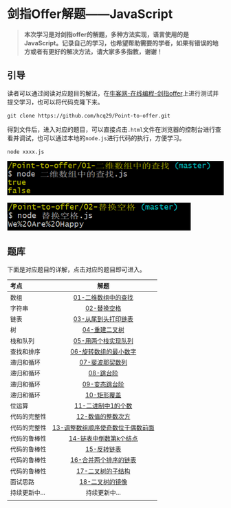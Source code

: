 # 剑指Offer解题——JavaScript

>  **本次学习是对剑指offer的解题，多种方法实现，语言使用的是JavaScript。记录自己的学习，也希望帮助需要的学者，如果有错误的地方或者有更好的解决方法，请大家多多指教，谢谢！**

## 引导

读者可以通过阅读对应题目的解法，在[牛客网-在线编程-剑指offer](https://www.nowcoder.com/ta/coding-interviews)上进行测试并提交学习，也可以将代码克隆下来。

```b
git clone https://github.com/hcq29/Point-to-offer.git
```

得到文件后，进入对应的题目，可以直接点击`.html`文件在浏览器的控制台进行查看并调试，也可以通过本地的`node.js`进行代码的执行，方便学习。

```b
node xxxx.js
```

![image-20200205172801677](images/image-20200205172801677.png)

![image-20200205172841226](images/image-20200205172841226.png)

## 题库

下面是对应题目的详解，点击对应的题目即可进入。

| 考点          |                             解题                             |
| :------------ | :----------------------------------------------------------: |
| 数组          |        [01-二维数组中的查找](./01-二维数组中的查找/)         |
| 字符串        |                [02-替换空格](./02-替换空格/)                 |
| 链表          |        [03-从尾到头打印链表](./03-从尾到头打印链表/)         |
| 树            |              [04-重建二叉树](./04-重建二叉树/)               |
| 栈和队列      |        [05-用两个栈实现队列](./05-用两个栈实现队列/)         |
| 查找和排序    |      [06-旋转数组的最小数字](./06-旋转数组的最小数字/)       |
| 递归和循环    |             [07-斐波那契数列](./07-斐波那契数列)             |
| 递归和循环    |                   [08-跳台阶](./08-跳台阶)                   |
| 递归和循环    |               [09-变态跳台阶](./09-变态跳台阶)               |
| 递归和循环    |                 [10-矩形覆盖](./10-矩形覆盖)                 |
| 位运算        |          [11-二进制中1的个数](./11-二进制中1的个数)          |
| 代码的完整性  |           [12-数值的整数次方](./12-数值的整数次方)           |
| 代码的完整性  | [13-调整数组顺序使奇数位于偶数前面](./13-调整数组顺序使奇数位于偶数前面) |
| 代码的鲁棒性  |      [14-链表中倒数第k个结点](./14-链表中倒数第k个结点)      |
| 代码的鲁棒性  |                 [15-反转链表](./15-反转链表)                 |
| 代码的鲁棒性  |       [16-合并两个排序的链表](./16-合并两个排序的链表)       |
| 代码的鲁棒性  |               [17-二叉树的子结构](./17-二叉树的子结构)               |
| 面试思路      |             [18-二叉树的镜像](./18-二叉树的镜像)             |
| 持续更新中... |                        持续更新中...                         |
|               |                                                              |

